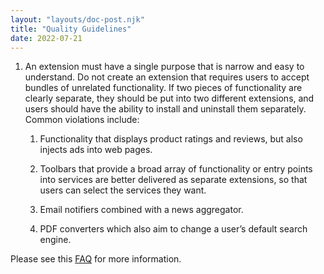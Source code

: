 ```yaml
---
layout: "layouts/doc-post.njk"
title: "Quality Guidelines"
date: 2022-07-21
---
```


1. An extension must have a single purpose that is narrow and easy to understand. Do not create an
   extension that requires users to accept bundles of unrelated functionality. If two pieces of
   functionality are clearly separate, they should be put into two different extensions, and users
   should have the ability to install and uninstall them separately. Common violations include:

    1. Functionality that displays product ratings and reviews, but also injects ads into web pages.

    1. Toolbars that provide a broad array of functionality or entry points into services are better
       delivered as separate extensions, so that users can select the services they want.

    1. Email notifiers combined with a news aggregator.

    1. PDF converters which also aim to change a user’s default search engine.

Please see this [FAQ][faq] for more information.

[faq]: /docs/extensions/mv2/single_purpose/
